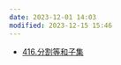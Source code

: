 ```yaml
---
date: 2023-12-01 14:03
modified: 2023-12-15 15:46
---
```

- [416.分割等和子集](https://leetcode.cn/problems/partition-equal-subset-sum/)
